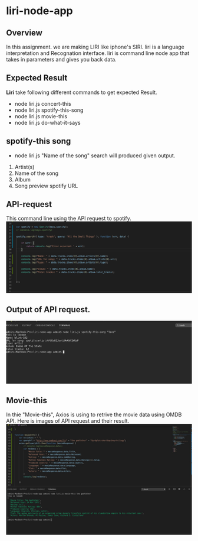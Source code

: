 # liri-node-app
## Overview
In this assignment. we are making LIRI like iphone's SIRI. liri is a language interpretation and Recognation interface. liri is command line node app that takes in parameters and gives you back data.

## Expected Result
**Liri** take following different commands to get expected Result.
* node liri.js concert-this
* node liri.js spotify-this-song
* node liri.js movie-this
* node liri.js do-what-it-says

## spotify-this song 
* node liri.js "Name of the song" search will produced given output.
1. Artist(s)
2. Name of the song
3. Album
4.  Song preview spotify URL
 ## API-request
 This command line using the API request to spotify.
<img src="images/Screen Shot 2019-11-01 at 12.39.39 AM.png" 
alt="API request"/>

## Output of API request.
<img src="images/Screen Shot 2019-11-01 at 12.35.20 AM.jpeg" 
alt="response"/>

## Movie-this
In thie "Movie-this", Axios is using to retrive the movie data using OMDB API. Here is images of API request and their result.
<img src="images/Image 11-2-19 at 8.14 PM.jpg" 
alt="Movie Response data"/>

